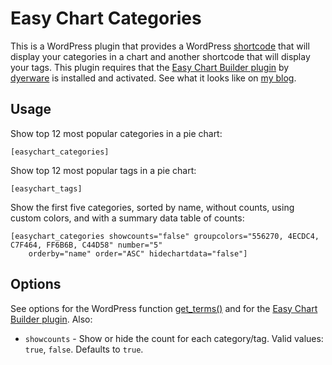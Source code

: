 Easy Chart Categories
===
This is a WordPress plugin that provides a WordPress [shortcode](http://codex.wordpress.org/Shortcode) that will display your categories in a chart and another shortcode that will display your tags.  This plugin requires that the [Easy Chart Builder plugin](http://wordpress.org/extend/plugins/easy-chart-builder/) by [dyerware](http://profiles.wordpress.org/users/dyerware/) is installed and activated.  See what it looks like on [my blog](http://www.3till7.net/2012/02/18/easy-chart-categories-wordpress-plugin/).

Usage
---
Show top 12 most popular categories in a pie chart:

    [easychart_categories]

Show top 12 most popular tags in a pie chart:

    [easychart_tags]

Show the first five categories, sorted by name, without counts, using custom colors, and with a summary data table of counts:

    [easychart_categories showcounts="false" groupcolors="556270, 4ECDC4, C7F464, FF6B6B, C44D58" number="5"
        orderby="name" order="ASC" hidechartdata="false"]

Options
---
See options for the WordPress function [get_terms()](http://codex.wordpress.org/Function_Reference/get_terms) and for the [Easy Chart Builder plugin](http://www.dyerware.com/main/products/easy-chart-builder-plugin-parameters.html).  Also:

- `showcounts` - Show or hide the count for each category/tag.  Valid values:  `true`, `false`.  Defaults to `true`.
